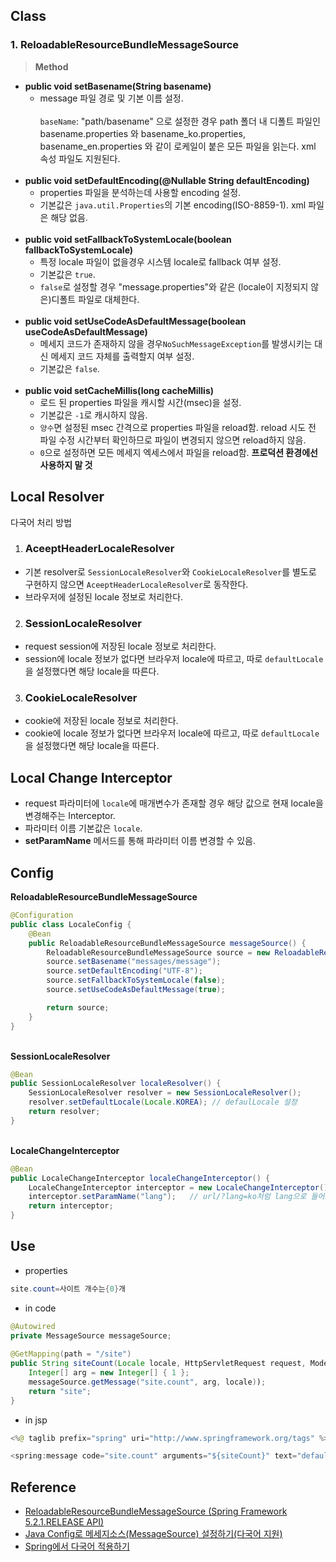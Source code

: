 ## Class

### 1. ReloadableResourceBundleMessageSource 

> **Method**

- **public void setBasename(String basename)**
  * message 파일 경로 및 기본 이름 설정.<br/><br/>
`baseName`:  "path/basename" 으로 설정한 경우 path 폴더 내 디폴트 파일인 basename.properties 와 basename_ko.properties, basename_en.properties 와 같이 로케일이 붙은 모든 파일을 읽는다. xml 속성 파일도 지원된다.
<br/><br/>
- **public void setDefaultEncoding(@Nullable String defaultEncoding)**
  * properties 파일을 분석하는데 사용할 encoding 설정. 
  * 기본값은 `java.util.Properties`의 기본 encoding(ISO-8859-1). xml 파일은 해당 없음.
<br/><br/>
- **public void setFallbackToSystemLocale(boolean fallbackToSystemLocale)**
  * 특정 locale 파일이 없을경우 시스템 locale로 fallback 여부 설정. 
  * 기본값은 `true`.
  * `false`로 설정할 경우 "message.properties"와 같은 (locale이 지정되지 않은)디폴트 파일로 대체한다.
<br/><br/>
- **public void setUseCodeAsDefaultMessage(boolean useCodeAsDefaultMessage)**
  * 메세지 코드가 존재하지 않을 경우`NoSuchMessageException`를 발생시키는 대신 메세지 코드 자체를 출력할지 여부 설정. 
  * 기본값은 `false`.
<br/><br/>
- **public void setCacheMillis(long cacheMillis)**
  * 로드 된 properties 파일을 캐시할 시간(msec)을 설정. 
  * 기본값은 `-1`로 캐시하지 않음.
  * `양수`면 설정된 msec 간격으로 properties 파일을 reload함. reload 시도 전 파일 수정 시간부터 확인하므로 파일이 변경되지 않으면 reload하지 않음.
  * `0`으로 설정하면 모든 메세지 엑세스에서 파일을 reload함. **프로덕션 환경에선 사용하지 말 것**

## Local Resolver
다국어 처리 방법
1. ### AceeptHeaderLocaleResolver
- 기본 resolver로 `SessionLocaleResolver`와 `CookieLocaleResolver`를 별도로 구현하지 않으면 `AceeptHeaderLocaleResolver`로 동작한다.
- 브라우저에 설정된 locale 정보로 처리한다.
2. ### SessionLocaleResolver
- request session에 저장된 locale 정보로 처리한다.
- session에 locale 정보가 없다면 브라우저 locale에 따르고, 따로 `defaultLocale`을 설정했다면  해당 locale을 따른다.
3. ### CookieLocaleResolver
- cookie에 저장된 locale 정보로 처리한다.
- cookie에 locale 정보가 없다면 브라우저 locale에 따르고, 따로 `defaultLocale`을 설정했다면  해당 locale을 따른다.

## Local Change Interceptor
- request 파라미터에 `locale`에 매개변수가 존재할 경우 해당 값으로 현재 locale을 변경해주는 Interceptor.
- 파라미터 이름 기본값은 `locale`.
- **setParamName** 메서드를 통해 파라미터 이름 변경할 수 있음.

## Config
**ReloadableResourceBundleMessageSource**
``` java
@Configuration
public class LocaleConfig {
	@Bean
	public ReloadableResourceBundleMessageSource messageSource() {
		ReloadableResourceBundleMessageSource source = new ReloadableResourceBundleMessageSource();
		source.setBasename("messages/message");
		source.setDefaultEncoding("UTF-8");
		source.setFallbackToSystemLocale(false);
		source.setUseCodeAsDefaultMessage(true);

		return source;
	}
}
```

<br/>**SessionLocaleResolver**
```java
@Bean
public SessionLocaleResolver localeResolver() {
	SessionLocaleResolver resolver = new SessionLocaleResolver();
	resolver.setDefaultLocale(Locale.KOREA); // defaulLocale 설정
	return resolver;
}
```

<br/>**LocaleChangeInterceptor**
```java
@Bean
public LocaleChangeInterceptor localeChangeInterceptor() {
	LocaleChangeInterceptor interceptor = new LocaleChangeInterceptor();
	interceptor.setParamName("lang");	// url/?lang=ko처럼 lang으로 들어오는 파라미터 감지
	return interceptor;
}
```

## Use
- properties
``` java
site.count=사이트 개수는{0}개
```
- in code
``` java
@Autowired
private MessageSource messageSource;
  
@GetMapping(path = "/site")
public String siteCount(Locale locale, HttpServletRequest request, Model model) {
	Integer[] arg = new Integer[] { 1 };
	messageSource.getMessage("site.count", arg, locale));
    return "site";
}
```
- in jsp
``` java
<%@ taglib prefix="spring" uri="http://www.springframework.org/tags" %>

<spring:message code="site.count" arguments="${siteCount}" text="default text" />
```

## Reference
- [ReloadableResourceBundleMessageSource (Spring Framework 5.2.1.RELEASE API)](https://docs.spring.io/spring-framework/docs/current/javadoc-api/org/springframework/context/support/ReloadableResourceBundleMessageSource.html)
- [Java Config로 메세지소스(MessageSource) 설정하기(다국어 지원)](https://offbyone.tistory.com/382)
- [Spring에서 다국어 적용하기](https://yookeun.github.io/java/2015/08/12/spring-i18n/)
